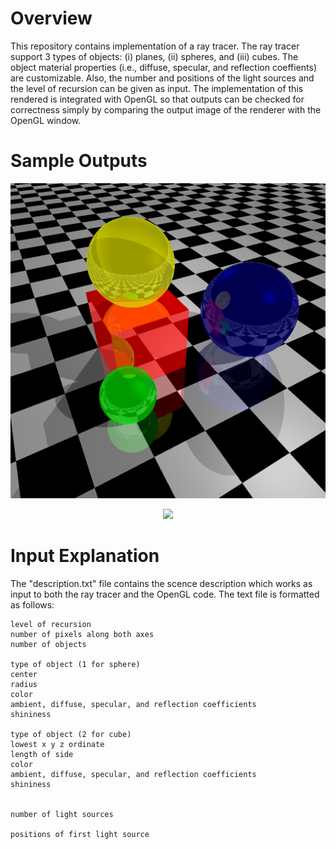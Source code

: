 # Overview

This repository contains implementation of a ray tracer. The ray tracer support 3 types of objects: (i) planes, (ii) spheres, and (iii) cubes. The object material properties (i.e., diffuse, specular, and reflection coeffients) are customizable. Also, the number and positions of the light sources and the level of recursion can be given as input. The implementation of this rendered is integrated with OpenGL so that outputs can be checked for correctness simply by comparing the output image of the renderer with the OpenGL window.

# Sample Outputs

<p align="center">
<img src="https://github.com/ieranik/raytracer/blob/main/images/output1.bmp">

<p align="center">
<img src="https://github.com/ieranik/raytracer/blob/main/images/output2.bmp">



# Input Explanation 

The "description.txt" file contains the scence description which works as input to both the ray tracer and the OpenGL code. The text file is formatted as follows:


```
level of recursion
number of pixels along both axes
number of objects

type of object (1 for sphere)
center
radius
color
ambient, diffuse, specular, and reflection coefficients
shininess

type of object (2 for cube)
lowest x y z ordinate
length of side 
color
ambient, diffuse, specular, and reflection coefficients
shininess


number of light sources

positions of first light source

```









